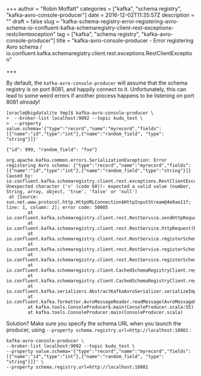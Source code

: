 +++
author = "Robin Moffatt"
categories = ["kafka", "schema registry", "kafka-avro-console-producer"]
date = 2016-12-02T11:35:57Z
description = ""
draft = false
slug = "kafka-schema-registry-error-registering-avro-schema-io-confluent-kafka-schemaregistry-client-rest-exceptions-restclientexception"
tag = ["kafka", "schema registry", "kafka-avro-console-producer"]
title = "kafka-avro-console-producer - Error registering Avro schema / io.confluent.kafka.schemaregistry.client.rest.exceptions.RestClientException"

+++

By default, the `kafka-avro-console-producer` will assume that the schema registry is on port 8081, and happily connect to it. Unfortunately, this can lead to some weird errors if another process happens to be listening on port 8081 _already_!

```
[oracle@bigdatalite tmp]$ kafka-avro-console-producer \
>  --broker-list localhost:9092 --topic kudu_test \
>  --property value.schema='{"type":"record","name":"myrecord","fields":[{"name":"id","type":"int"},{"name":"random_field", "type": "string"}]}'

{"id": 999, "random_field": "foo"}

org.apache.kafka.common.errors.SerializationException: Error registering Avro schema: {"type":"record","name":"myrecord","fields":[{"name":"id","type":"int"},{"name":"random_field","type":"string"}]}
Caused by: io.confluent.kafka.schemaregistry.client.rest.exceptions.RestClientException: Unexpected character ('<' (code 60)): expected a valid value (number, String, array, object, 'true', 'false' or 'null')
 at [Source: sun.net.www.protocol.http.HttpURLConnection$HttpInputStream@4e0ae11f; line: 1, column: 2]; error code: 50005
        at io.confluent.kafka.schemaregistry.client.rest.RestService.sendHttpRequest(RestService.java:170)
        at io.confluent.kafka.schemaregistry.client.rest.RestService.httpRequest(RestService.java:187)
        at io.confluent.kafka.schemaregistry.client.rest.RestService.registerSchema(RestService.java:238)
        at io.confluent.kafka.schemaregistry.client.rest.RestService.registerSchema(RestService.java:230)
        at io.confluent.kafka.schemaregistry.client.rest.RestService.registerSchema(RestService.java:225)
        at io.confluent.kafka.schemaregistry.client.CachedSchemaRegistryClient.registerAndGetId(CachedSchemaRegistryClient.java:59)
        at io.confluent.kafka.schemaregistry.client.CachedSchemaRegistryClient.register(CachedSchemaRegistryClient.java:91)
        at io.confluent.kafka.serializers.AbstractKafkaAvroSerializer.serializeImpl(AbstractKafkaAvroSerializer.java:72)
        at io.confluent.kafka.formatter.AvroMessageReader.readMessage(AvroMessageReader.java:158)
        at kafka.tools.ConsoleProducer$.main(ConsoleProducer.scala:55)
        at kafka.tools.ConsoleProducer.main(ConsoleProducer.scala)
```

Solution? Make sure you specify the schema URL when you launch the producer, using `--property schema.registry.url=http://localhost:18081` : 

```
kafka-avro-console-producer \
--broker-list localhost:9092 --topic kudu_test \
--property value.schema='{"type":"record","name":"myrecord","fields":[{"name":"id","type":"int"},{"name":"random_field", "type": "string"}]}' \
--property schema.registry.url=http://localhost:18081
```
